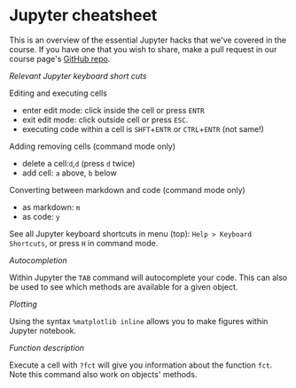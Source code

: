# Jupyter cheatsheet

This is an overview of the essential Jupyter hacks that we've covered in the course. If you have one that you wish to share, make a pull request in our course page's [GitHub repo](https://github.com/abjer/sds).

*Relevant Jupyter keyboard short cuts*

Editing and executing cells
- enter edit mode: click inside the cell or press `ENTR`
- exit edit mode: click outside cell or press `ESC`.
- executing code within a cell is `SHFT`+`ENTR` or `CTRL`+`ENTR` (not same!)

Adding removing cells (command mode only)
- delete a cell:`d`,`d` (press `d` twice)
- add cell: `a` above, `b` below

Converting between markdown and code (command mode only)
- as markdown: `m`
- as code: `y`

See all Jupyter keyboard shortcuts in menu (top): `Help > Keyboard Shortcuts`, or press `H` in command mode.

*Autocompletion*

Within Jupyter the `TAB` command will autocomplete your code. This can also be used to see which methods are available for a given object.

*Plotting*

Using the syntax `%matplotlib inline` allows you to make figures within Jupyter notebook.

*Function description*

Execute a cell with `?fct` will give you information about the function `fct`. Note this command also work on objects' methods.
